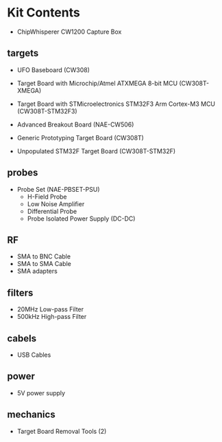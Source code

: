 #  Kit Contents

* ChipWhisperer CW1200 Capture Box

## targets

* UFO Baseboard (CW308)
* Target Board with Microchip/Atmel ATXMEGA 8-bit MCU (CW308T-XMEGA)
* Target Board with STMicroelectronics STM32F3 Arm Cortex-M3 MCU (CW308T-STM32F3)

* Advanced Breakout Board (NAE-CW506)

* Generic Prototyping Target Board (CW308T)
* Unpopulated STM32F Target Board (CW308T-STM32F)


## probes 
* Probe Set (NAE-PBSET-PSU)
  * H-Field Probe
  * Low Noise Amplifier
  * Differential Probe
  * Probe Isolated Power Supply (DC-DC)

## RF
* SMA to BNC Cable
* SMA to SMA Cable
* SMA adapters

## filters
* 20MHz Low-pass Filter
* 500kHz High-pass Filter

## cabels
* USB Cables

## power
* 5V power supply

## mechanics
* Target Board Removal Tools (2)




